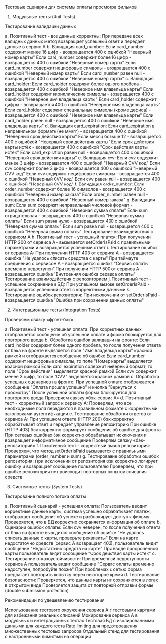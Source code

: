 Тестовые сценарии для системы оплаты просмотра фильмов


1. Модульные тесты (Unit Tests)

Тестирование валидации данных

a. Позитивный тест - все данные корректны:
При передаче всех валидных данных метод возвращает успешный ответ и передаёт данные в сервис A
b. Валидация card_number:
Если card_number содержит менее 16 цифр - возвращается 400 с ошибкой "Неверный номер карты"
Если card_number содержит более 16 цифр - возвращается 400 с ошибкой "Неверный номер карты"
Если card_number содержит нецифровые символы - возвращается 400 с ошибкой "Неверный номер карты"
Если card_number равен null - возвращается 400 с ошибкой "Неверный номер карты"
c. Валидация card_holder:
Если card_holder содержит более одного пробела - возвращается 400 с ошибкой "Неверное имя владельца карты"
Если card_holder содержит кириллические символы - возвращается 400 с ошибкой "Неверное имя владельца карты"
Если card_holder содержит цифры - возвращается 400 с ошибкой "Неверное имя владельца карты"
Если card_holder содержит специальные символы (кроме дефиса) - возвращается 400 с ошибкой "Неверное имя владельца карты"
Если card_holder равен null - возвращается 400 с ошибкой "Неверное имя владельца карты"
d. Валидация card_expiration:
Если card_expiration в неправильном формате (не мм/гг) - возвращается 400 с ошибкой "Неверный срок действия карты"
Если месяц больше 12 - возвращается 400 с ошибкой "Неверный срок действия карты"
Если срок действия карты истёк - возвращается 400 с ошибкой "Срок действия карты истёк"
Если card_expiration равен null - возвращается 400 с ошибкой "Неверный срок действия карты"
e. Валидация cvv:
Если cvv содержит менее 3 цифр - возвращается 400 с ошибкой "Неверный CVV код"
Если cvv содержит более 3 цифр - возвращается 400 с ошибкой "Неверный CVV код"
Если cvv содержит нецифровые символы - возвращается 400 с ошибкой "Неверный CVV код"
Если cvv равен null - возвращается 400 с ошибкой "Неверный CVV код"
f. Валидация order_number:
Если order_number содержит более 16 символов - возвращается 400 с ошибкой "Неверный номер заказа"
Если order_number равен null - возвращается 400 с ошибкой "Неверный номер заказа"
g. Валидация sum:
Если sum содержит неправильный числовой формат - возвращается 400 с ошибкой "Неверная сумма оплаты"
Если sum отрицательная - возвращается 400 с ошибкой "Неверная сумма оплаты"
Если sum равна нулю - возвращается 400 с ошибкой "Неверная сумма оплаты"
Если sum равна null - возвращается 400 с ошибкой "Неверная сумма оплаты"
Тестирование взаимодействия с сервисом A
h. Позитивный тест - успешный платеж:
При получении HTTP 200 от сервиса A - вызывается setOrderIsPaid с правильными параметрами и возвращается успешный ответ
i. Тестирование ошибок от сервиса A:
При получении HTTP 403 от сервиса A - возвращается ошибка "Не удалось списать средства с карты"
При таймауте соединения с сервисом A - возвращается ошибка "Сервис оплаты временно недоступен"
При получении HTTP 500 от сервиса A - возвращается ошибка "Внутренняя ошибка сервиса оплаты"
Тестирование взаимодействия с репозиторием
j. Позитивный тест - успешное сохранение в БД:
При успешном вызове setOrderIsPaid - возвращается успешный ответ с корректными данными
k. Тестирование ошибок репозитория:
При исключении от setOrderIsPaid - возвращается ошибка "Ошибка при сохранении данных оплаты"


2. Интеграционные тесты (Integration Tests)


Проверяем связку «фронт-бэк»

a. Позитивный тест - успешная оплата:
При корректных данных отображается сообщение об успешной оплате и форма блокируется для повторного ввода
b. Обработка ошибок валидации на фронте:
Если card_holder содержит более одного пробела, то после получения ответа от бэка на фронте выделяется поле "Имя владельца карты" красной рамкой и отображается сообщение об ошибке
Если card_number содержит нецифровые символы, то поле "Номер карты" выделяется красной рамкой
Если card_expiration содержит неверный формат, то поле "Срок действия" выделяется красной рамкой
Если cvv содержит менее 3 цифр, то поле "CVV" выделяется красной рамкой
c. Обработка успешных сценариев на фронте:
При успешной оплате отображается сообщение "Оплата прошла успешно" и кнопка "Вернуться к просмотру"
После успешной оплаты форма блокируется для повторного ввода
Проверяем связку «бэк-сервис A»
d. Позитивный тест - корректный запрос к сервису A:
Проверяем, что все необходимые поля передаются в правильном формате с корректными заголовками аутентификации
e. Тестирование обработки ответов от сервиса A:
При успешном ответе (HTTP 200) бэк корректно обрабатывает ответ и передаёт управление репозиторию
При ошибке (HTTP 403) бэк корректно формирует сообщение об ошибке для фронта
При сетевых ошибках бэк корректно обрабатывает исключения и возвращает информативное сообщение
Проверяем связку «бэк-репозиторий»
f. Позитивный тест - корректный вызов репозитория:
Проверяем, что метод setOrderIsPaid вызывается с правильными параметрами (order_number и sum)
g. Тестирование обработки ошибок репозитория:
При исключении от репозитория бэк корректно логирует ошибку и возвращает сообщение пользователю
Проверяем, что при ошибке репозитория не происходит повторных попыток списания средств


3. Системные тесты (System Tests)


Тестирование полного потока оплаты

a. Позитивный сценарий - успешная оплата:
Пользователь вводит корректные данные карты, система успешно обрабатывает платеж, отображает сообщение об успехе и разблокирует доступ к фильму
Проверяется, что в БД корректно сохраняется информация об оплате
b. Сценарии ошибок оплаты:
Если cvv неверен, то после получения ответа от бэка на фронте выводится сообщение об ошибке "Не удалось списать данные с карты, проверьте реквизиты"
Если на карте недостаточно средств (сервис A возвращает 403), пользователь видит сообщение "Недостаточно средств на карте"
При вводе просроченной карты пользователь видит сообщение "Срок действия карты истёк"
c. Тестирование отказоустойчивости:
При временной недоступности сервиса A пользователь видит сообщение "Сервис оплаты временно недоступен, попробуйте позже"
При проблемах с сетью форма предлагает повторить попытку через некоторое время
d. Тестирование безопасности:
Проверяется, что данные карты не сохраняются в логах в открытом виде
Проверяется защита от повторной отправки формы (double submission protection)


Рекомендации по удешевлению тестирования


Использование тестового окружения сервиса A с тестовыми картами для избежания реальных списаний
Мокирование сервиса A в модульных и интеграционных тестах
Тестовая БД с изолированными данными для каждого теста
Rate limiting для предотвращения множественных тестовых запросов
Отдельный стенд для тестирования с настроенными лимитами на операции
